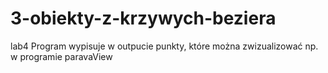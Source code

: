 # 3-obiekty-z-krzywych-beziera
lab4
Program wypisuje w outpucie punkty, które można zwizualizować np. w programie paravaView
